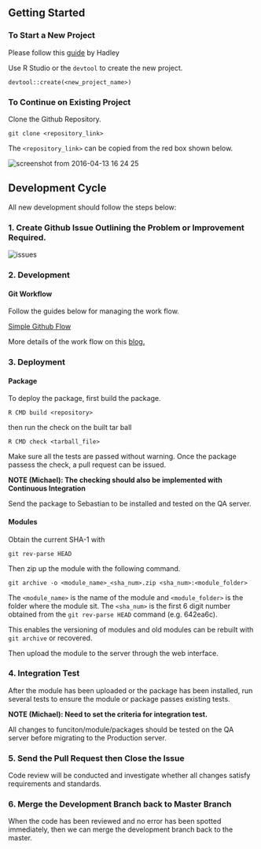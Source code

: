 ## Getting Started
### To Start a New Project

Please follow this [guide](http://r-pkgs.had.co.nz/package.html) by Hadley

Use R Studio or the `devtool` to create the new project.

```
devtool::create(<new_project_name>)
```

### To Continue on Existing Project

Clone the Github Repository.

```
git clone <repository_link>
```

The `<repository_link>` can be copied from the red box shown below.

![screenshot from 2016-04-13 16 24 25](https://cloud.githubusercontent.com/assets/1054320/14496837/e2618c3e-0194-11e6-9f28-a14ec495b64a.png)


## Development Cycle


All new development should follow the steps below:

### 1. Create Github Issue Outlining the Problem or Improvement Required.

![issues](https://cloud.githubusercontent.com/assets/1054320/14524205/95d3269a-0237-11e6-954b-4f0a762a65eb.png)

### 2. Development

#### Git Workflow

Follow the guides below for managing the work flow.

[Simple Github Flow](https://guides.github.com/introduction/flow/)

More details of the work flow on this [blog.](http://scottchacon.com/2011/08/31/github-flow.html)


### 3. Deployment

#### Package

To deploy the package, first build the package.

```
R CMD build <repository>
```

then run the check on the built tar ball

```
R CMD check <tarball_file>
```

Make sure all the tests are passed without warning. Once the package
passess the check, a pull request can be issued.

**NOTE (Michael): The checking should also be implemented with
Continuous Integration**

Send the package to Sebastian to be installed and tested on the QA
server.

#### Modules

Obtain the current SHA-1 with
```
git rev-parse HEAD
```

Then zip up the module with the following command.
```
git archive -o <module_name>_<sha_num>.zip <sha_num>:<module_folder>
```

The `<module_name>` is the name of the module and `<module_folder>` is
the folder where the module sit. The `<sha_num>` is the first 6 digit
number obtained from the `git rev-parse HEAD` command (e.g. 642ea6c).

This enables the versioning of modules and old modules can be rebuilt
with `git archive` or recovered.


Then upload the module to the server through the web interface.


### 4. Integration Test

After the module has been uploaded or the package has been installed,
run several tests to ensure the module or package passes existing
tests.

**NOTE (Michael): Need to set the criteria for integration test.**


All changes to funciton/module/packages should be tested on the QA
server before migrating to the Production server.

### 5. Send the Pull Request then Close the Issue

Code review will be conducted and investigate whether all changes
satisfy requirements and standards.

### 6. Merge the Development Branch back to Master Branch

When the code has been reviewed and no error has been spotted
immediately, then we can merge the development branch back to the
master.